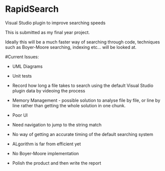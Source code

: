 # RapidSearch
Visual Studio plugin to improve searching speeds

This is submitted as my final year project.

Ideally this will be a much faster way of searching through code, techniques such as Boyer-Moore searching, indexing etc... will be looked at.

#Current Issues:
- UML Diagrams

- Unit tests

- Record how long a file takes to search using the default Visual Studio plugin data by videoing the process

- Memory Management - possible solution to analyse file by file, or line by line rather than getting the whole solution in one chunk.

- Poor UI

- Need navigation to jump to the string match

- No way of getting an accurate timing of the default searching system

- ALgorithm is far from efficient yet

- No Boyer-Moore implementation

- Polish the product and then write the report


